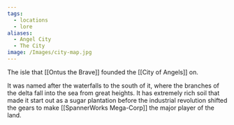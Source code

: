 ```yaml
---
tags:
  - locations
  - lore
aliases:
  - Angel City
  - The City
image: /Images/city-map.jpg
---
```

The isle that [[Ontus the Brave]] founded the [[City of Angels]] on.

It was named after the waterfalls to the south of it, where the branches of the delta fall into the sea from great heights. It has extremely rich soil that made it start out as a sugar plantation before the industrial revolution shifted the gears to make [[SpannerWorks Mega-Corp]] the major player of the land.